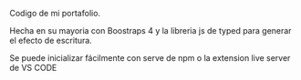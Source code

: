 Codigo de mi portafolio. 

Hecha en su mayoria con Boostraps 4 y la libreria js de typed para generar el efecto de escritura. 

Se puede inicializar fácilmente con serve de npm o la extension live server de VS CODE
